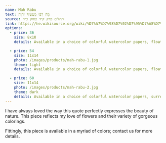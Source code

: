```yaml
---
name: Mah Rabu
text: מָה רַבּוּ מַעֲשֶׂיךָ יְהוָה
source: תהלים פרק ק״ד פסוק כ״ד
link: https://he.wikisource.org/wiki/%D7%A7%D7%98%D7%92%D7%95%D7%A8%D7%99%D7%94:%D7%AA%D7%94%D7%9C%D7%99%D7%9D_%D7%A7%D7%93_%D7%9B%D7%93
options:
  - price: 36
    size: 8x10
    details: Available in a choice of colorful watercolor papers, floating in a black frame. Wall mount.

  - price: 54
    size: 11x14 
    photo: /images/products/mah-rabu-1.jpg
    theme: light
    details: Available in a choice of colorful watercolor papers, floating in a black frame. Wall mount.

  - price: 60
    size: 11x14 
    photo: /images/products/mah-rabu-2.jpg
    theme: dark
    details: Available in a choice of colorful watercolor papers, surrounded by white or black paper, floating in a black frame. Wall mount.
---
```


I have always loved the way this quote perfectly expresses the beauty of nature. This piece reflects my love of flowers and their variety of gorgeous colorings.

Fittingly, this piece is available in a myriad of colors; contact us for more details.